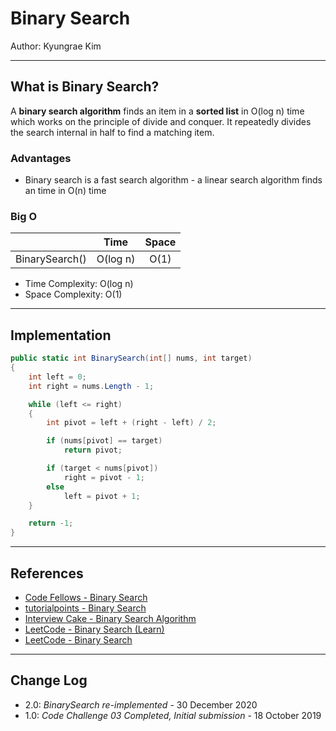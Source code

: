 # Binary Search

Author: Kyungrae Kim

---

## What is Binary Search?

A **binary search algorithm** finds an item in a **sorted list** in O(log n) time which works on the principle of divide and conquer. It repeatedly divides the search internal in half to find a matching item.

### Advantages

* Binary search is a fast search algorithm - a linear search algorithm finds an time in O(n) time

### Big O

|  | Time | Space |
|:-|:-:|:-:|
| BinarySearch() | O(log n) | O(1) |

* Time Complexity: O(log n)
* Space Complexity: O(1)

---

## Implementation

```c#
public static int BinarySearch(int[] nums, int target)
{
    int left = 0;
    int right = nums.Length - 1;

    while (left <= right)
    {
        int pivot = left + (right - left) / 2;

        if (nums[pivot] == target)
            return pivot;

        if (target < nums[pivot])
            right = pivot - 1;
        else
            left = pivot + 1;
    }

    return -1;
}
```

---

## References

* [Code Fellows - Binary Search](https://codefellows.github.io/common_curriculum/data_structures_and_algorithms/Code_401/class-03/)
* [tutorialpoints - Binary Search](https://www.tutorialspoint.com/data_structures_algorithms/binary_search_algorithm.htm)
* [Interview Cake - Binary Search Algorithm](https://www.interviewcake.com/concept/python/binary-search?)
* [LeetCode - Binary Search (Learn)](https://leetcode.com/explore/learn/card/binary-search/)
* [LeetCode - Binary Search](https://leetcode.com/problems/binary-search/)

---

## Change Log

* 2.0: *BinarySearch re-implemented* - 30 December 2020
* 1.0: *Code Challenge 03 Completed, Initial submission* - 18 October 2019  
